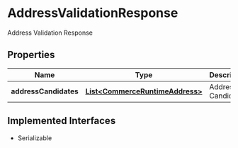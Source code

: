 

# AddressValidationResponse

Address Validation Response

## Properties

| Name | Type | Description | Notes |
|------------ | ------------- | ------------- | -------------|
|**addressCandidates** | [**List&lt;CommerceRuntimeAddress&gt;**](CommerceRuntimeAddress.md) | Address Candidates |  [optional] |


## Implemented Interfaces

* Serializable


